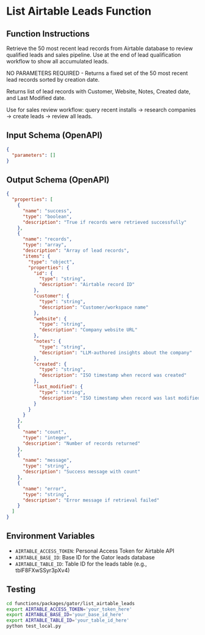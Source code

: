 # List Airtable Leads Function

## Function Instructions

Retrieve the 50 most recent lead records from Airtable database to review qualified leads and sales pipeline. Use at the end of lead qualification workflow to show all accumulated leads.

NO PARAMETERS REQUIRED - Returns a fixed set of the 50 most recent lead records sorted by creation date.

Returns list of lead records with Customer, Website, Notes, Created date, and Last Modified date.

Use for sales review workflow: query recent installs → research companies → create leads → review all leads.

## Input Schema (OpenAPI)

```json
{
  "parameters": []
}
```

## Output Schema (OpenAPI)

```json
{
  "properties": [
    {
      "name": "success",
      "type": "boolean",
      "description": "True if records were retrieved successfully"
    },
    {
      "name": "records",
      "type": "array",
      "description": "Array of lead records",
      "items": {
        "type": "object",
        "properties": {
          "id": {
            "type": "string",
            "description": "Airtable record ID"
          },
          "customer": {
            "type": "string",
            "description": "Customer/workspace name"
          },
          "website": {
            "type": "string",
            "description": "Company website URL"
          },
          "notes": {
            "type": "string",
            "description": "LLM-authored insights about the company"
          },
          "created": {
            "type": "string",
            "description": "ISO timestamp when record was created"
          },
          "last_modified": {
            "type": "string",
            "description": "ISO timestamp when record was last modified"
          }
        }
      }
    },
    {
      "name": "count",
      "type": "integer",
      "description": "Number of records returned"
    },
    {
      "name": "message",
      "type": "string",
      "description": "Success message with count"
    },
    {
      "name": "error",
      "type": "string",
      "description": "Error message if retrieval failed"
    }
  ]
}
```

## Environment Variables

- `AIRTABLE_ACCESS_TOKEN`: Personal Access Token for Airtable API
- `AIRTABLE_BASE_ID`: Base ID for the Gator leads database
- `AIRTABLE_TABLE_ID`: Table ID for the leads table (e.g., tblF8FXwSSyr3pXv4)

## Testing

```bash
cd functions/packages/gator/list_airtable_leads
export AIRTABLE_ACCESS_TOKEN='your_token_here'
export AIRTABLE_BASE_ID='your_base_id_here'
export AIRTABLE_TABLE_ID='your_table_id_here'
python test_local.py
```